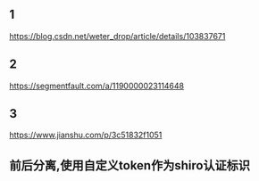 
## 1
https://blog.csdn.net/weter_drop/article/details/103837671

## 2
https://segmentfault.com/a/1190000023114648

## 3
https://www.jianshu.com/p/3c51832f1051

## 前后分离,使用自定义token作为shiro认证标识
```
```
